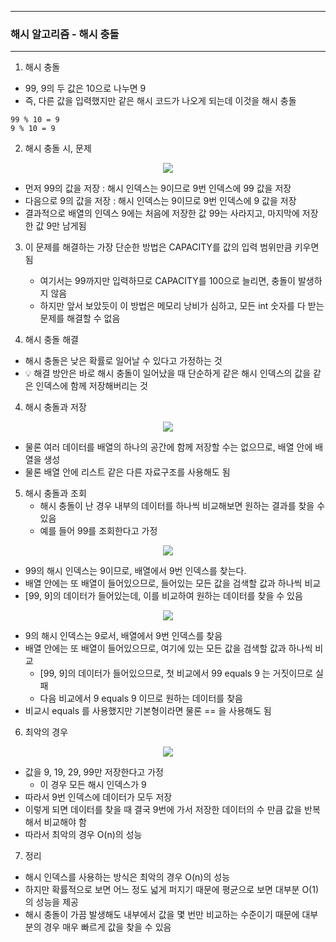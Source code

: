 -----
### 해시 알고리즘 - 해시 충돌
-----
1. 해시 충돌
  - 99, 9의 두 값은 10으로 나누면 9
  - 즉, 다른 값을 입력했지만 같은 해시 코드가 나오게 되는데 이것을 해시 충돌
```
99 % 10 = 9
9 % 10 = 9
```

2. 해시 충돌 시, 문제
<div align="center">
<img src="https://github.com/user-attachments/assets/90427b13-3f2e-4c2f-882f-c9d3ed3ae64b">
</div>

  - 먼저 99의 값을 저장 : 해시 인덱스는 9이므로 9번 인덱스에 99 값을 저장
  - 다음으로 9의 값을 저장 : 해시 인덱스는 9이므로 9번 인덱스에 9 값을 저장
  - 결과적으로 배열의 인덱스 9에는 처음에 저장한 값 99는 사라지고, 마지막에 저장한 값 9만 남게됨

3. 이 문제를 해결하는 가장 단순한 방법은 CAPACITY를 값의 입력 범위만큼 키우면 됨
   - 여기서는 99까지만 입력하므로 CAPACITY를 100으로 늘리면, 충돌이 발생하지 않음
   - 하지만 앞서 보았듯이 이 방법은 메모리 낭비가 심하고, 모든 int 숫자를 다 받는 문제를 해결할 수 없음

3. 해시 충돌 해결
  - 해시 충돌은 낮은 확률로 일어날 수 있다고 가정하는 것
  - 💡 해결 방안은 바로 해시 충돌이 일어났을 때 단순하게 같은 해시 인덱스의 값을 같은 인덱스에 함께 저장해버리는 것

4. 해시 충돌과 저장
<div align="center">
<img src="https://github.com/user-attachments/assets/042c19b3-4b5d-4965-9275-0e104ade9899">
</div>

  - 물론 여러 데이터를 배열의 하나의 공간에 함께 저장할 수는 없으므로, 배열 안에 배열을 생성
  - 물론 배열 안에 리스트 같은 다른 자료구조를 사용해도 됨

5. 해시 충돌과 조회
   - 해시 충돌이 난 경우 내부의 데이터를 하나씩 비교해보면 원하는 결과를 찾을 수 있음
   - 예를 들어 99를 조회한다고 가정

<div align="center">
<img src="https://github.com/user-attachments/assets/160cb64b-f33f-4422-ad64-2d2b8449e0d29">
</div>

  - 99의 해시 인덱스는 9이므로, 배열에서 9번 인덱스를 찾는다.
  - 배열 안에는 또 배열이 들어있으므로, 들어있는 모든 값을 검색할 값과 하나씩 비교
  - [99, 9]의 데이터가 들어있는데, 이를 비교하여 원하는 데이터를 찾을 수 있음

<div align="center">
<img src="https://github.com/user-attachments/assets/00982706-41f8-49de-baa5-b5a915ece4a3">
</div>

  - 9의 해시 인덱스는 9로서, 배열에서 9번 인덱스를 찾음
  - 배열 안에는 또 배열이 들어있으므로, 여기에 있는 모든 값을 검색할 값과 하나씩 비교
    + [99, 9]의 데이터가 들어있으므로, 첫 비교에서 99 equals 9 는 거짓이므로 실패
    +  다음 비교에서 9 equals 9 이므로 원하는 데이터를 찾음
  - 비교시 equals 를 사용했지만 기본형이라면 물론 == 을 사용해도 됨

6. 최악의 경우
<div align="center">
<img src="https://github.com/user-attachments/assets/7ade2aaf-9dc3-4f83-bfce-5cca158eca2d">
</div>

  - 값을 9, 19, 29, 99만 저장한다고 가정
    + 이 경우 모든 해시 인덱스가 9
  - 따라서 9번 인덱스에 데이터가 모두 저장
  - 이렇게 되면 데이터를 찾을 때 결국 9번에 가서 저장한 데이터의 수 만큼 값을 반복해서 비교해야 함
  - 따라서 최악의 경우 O(n)의 성능

7. 정리
  - 해시 인덱스를 사용하는 방식은 최악의 경우 O(n)의 성능
  - 하지만 확률적으로 보면 어느 정도 넓게 퍼지기 때문에 평균으로 보면 대부분 O(1)의 성능을 제공
  - 해시 충돌이 가끔 발생해도 내부에서 값을 몇 번만 비교하는 수준이기 때문에 대부분의 경우 매우 빠르게 값을 찾을 수 있음
